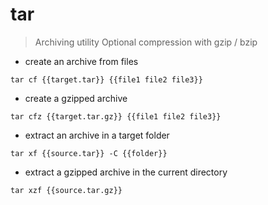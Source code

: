 # tar

> Archiving utility
> Optional compression with gzip / bzip

- create an archive from files

`tar cf {{target.tar}} {{file1 file2 file3}}`

- create a gzipped archive

`tar cfz {{target.tar.gz}} {{file1 file2 file3}}`

- extract an archive in a target folder

`tar xf {{source.tar}} -C {{folder}}`

- extract a gzipped archive in the current directory

`tar xzf {{source.tar.gz}}`
